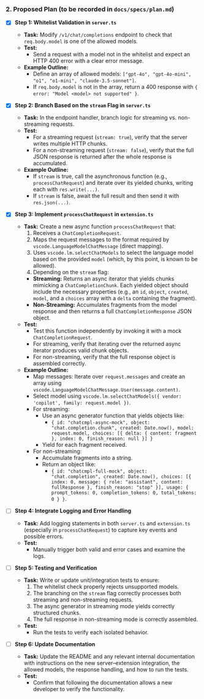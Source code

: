 ### **2. Proposed Plan (to be recorded in `docs/specs/plan.md`)**

- [x] **Step 1: Whitelist Validation in `server.ts`**
  - **Task:** Modify `/v1/chat/completions` endpoint to check that `req.body.model` is one of the allowed models.
  - **Test:**
    - Send a request with a model not in the whitelist and expect an HTTP 400 error with a clear error message.
  - **Example Outline:**
    - Define an array of allowed models: `["gpt-4o", "gpt-4o-mini", "o1", "o1-mini", "claude-3.5-sonnet"]`.
    - If `req.body.model` is not in the array, return a 400 response with `{ error: "Model <model> not supported" }`.

- [x] **Step 2: Branch Based on the `stream` Flag in `server.ts`**
  - **Task:** In the endpoint handler, branch logic for streaming vs. non-streaming requests.
  - **Test:**
    - For a streaming request (`stream: true`), verify that the server writes multiple HTTP chunks.
    - For a non-streaming request (`stream: false`), verify that the full JSON response is returned after the whole response is accumulated.
  - **Example Outline:**
    - If `stream` is true, call the asynchronous function (e.g., `processChatRequest`) and iterate over its yielded chunks, writing each with `res.write(...)`.
    - If `stream` is false, await the full result and then send it with `res.json(...)`.

- [x] **Step 3: Implement `processChatRequest` in `extension.ts`**
  - **Task:** Create a new async function `processChatRequest` that:
    1. Receives a `ChatCompletionRequest`.
    2. Maps the request messages to the format required by `vscode.LanguageModelChatMessage` (direct mapping).
    3. Uses `vscode.lm.selectChatModels` to select the language model based on the provided `model` (which, by this point, is known to be allowed).
    4. Depending on the `stream` flag:
      - **Streaming:** Returns an async iterator that yields chunks mimicking a `ChatCompletionChunk`. Each yielded object should include the necessary properties (e.g., an `id`, `object`, `created`, `model`, and a `choices` array with a `delta` containing the fragment).
      - **Non-Streaming:** Accumulates fragments from the model response and then returns a full `ChatCompletionResponse` JSON object.
  - **Test:**
    - Test this function independently by invoking it with a mock `ChatCompletionRequest`.
    - For streaming, verify that iterating over the returned async iterator produces valid chunk objects.
    - For non-streaming, verify that the full response object is assembled correctly.
  - **Example Outline:**
    - Map messages: Iterate over `request.messages` and create an array using `vscode.LanguageModelChatMessage.User(message.content)`.
    - Select model using `vscode.lm.selectChatModels({ vendor: 'copilot', family: request.model })`.
    - For streaming:
      - Use an async generator function that yields objects like:
        - `{
              id: "chatcmpl-async-mock",
              object: "chat.completion.chunk",
              created: Date.now(),
              model: request.model,
              choices: [{
                delta: { content: fragment },
                index: 0,
                finish_reason: null
              }]
            }`
      - Yield for each fragment received.
    - For non-streaming:
      - Accumulate fragments into a string.
      - Return an object like:
        - `{
              id: "chatcmpl-full-mock",
              object: "chat.completion",
              created: Date.now(),
              choices: [{
                index: 0,
                message: { role: "assistant", content: fullResponse },
                finish_reason: "stop"
              }],
              usage: { prompt_tokens: 0, completion_tokens: 0, total_tokens: 0 }
            }`.

- [ ] **Step 4: Integrate Logging and Error Handling**
  - **Task:** Add logging statements in both `server.ts` and `extension.ts` (especially in `processChatRequest`) to capture key events and possible errors.
  - **Test:**
    - Manually trigger both valid and error cases and examine the logs.

- [ ] **Step 5: Testing and Verification**
  - **Task:** Write or update unit/integration tests to ensure:
    1. The whitelist check properly rejects unsupported models.
    2. The branching on the `stream` flag correctly processes both streaming and non-streaming requests.
    3. The async generator in streaming mode yields correctly structured chunks.
    4. The full response in non-streaming mode is correctly assembled.
  - **Test:**
    - Run the tests to verify each isolated behavior.

- [ ] **Step 6: Update Documentation**
  - **Task:** Update the README and any relevant internal documentation with instructions on the new server–extension integration, the allowed models, the response handling, and how to run the tests.
  - **Test:**
    - Confirm that following the documentation allows a new developer to verify the functionality.
